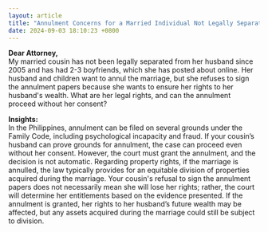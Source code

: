 ```yaml
---
layout: article
title: "Annulment Concerns for a Married Individual Not Legally Separated"
date: 2024-09-03 18:10:23 +0800
---
```


<p><strong>Dear Attorney,</strong><br>My married cousin has not been legally separated from her husband since 2005 and has had 2-3 boyfriends, which she has posted about online. Her husband and children want to annul the marriage, but she refuses to sign the annulment papers because she wants to ensure her rights to her husband's wealth. What are her legal rights, and can the annulment proceed without her consent?</p><p><strong>Insights:</strong><br>In the Philippines, annulment can be filed on several grounds under the Family Code, including psychological incapacity and fraud. If your cousin’s husband can prove grounds for annulment, the case can proceed even without her consent. However, the court must grant the annulment, and the decision is not automatic. Regarding property rights, if the marriage is annulled, the law typically provides for an equitable division of properties acquired during the marriage. Your cousin's refusal to sign the annulment papers does not necessarily mean she will lose her rights; rather, the court will determine her entitlements based on the evidence presented. If the annulment is granted, her rights to her husband’s future wealth may be affected, but any assets acquired during the marriage could still be subject to division.</p>